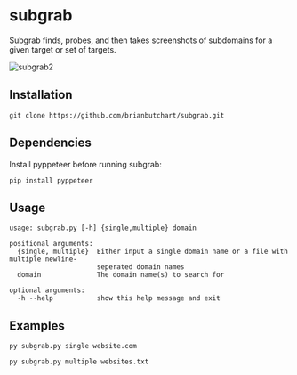 # subgrab
Subgrab finds, probes, and then takes screenshots of subdomains for a given target or set of targets.

![subgrab2](https://user-images.githubusercontent.com/54566106/132619263-601c15f3-9205-466a-816f-bce983311c01.png)

## Installation
`git clone https://github.com/brianbutchart/subgrab.git`

## Dependencies
Install pyppeteer before running subgrab:

`pip install pyppeteer`

## Usage
```
usage: subgrab.py [-h] {single,multiple} domain

positional arguments:
  {single, multiple}  Either input a single domain name or a file with multiple newline-
                      seperated domain names
  domain              The domain name(s) to search for

optional arguments:
  -h --help           show this help message and exit
```
## Examples
`py subgrab.py single website.com`

`py subgrab.py multiple websites.txt`
